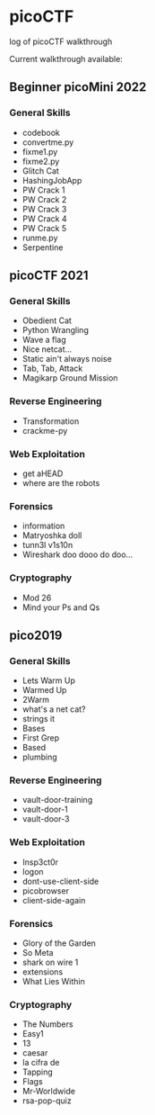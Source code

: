 # picoCTF
log of picoCTF walkthrough

Current walkthrough available:

## Beginner picoMini 2022

### General Skills
- codebook
- convertme.py
- fixme1.py
- fixme2.py
- Glitch Cat
- HashingJobApp
- PW Crack 1
- PW Crack 2
- PW Crack 3
- PW Crack 4
- PW Crack 5
- runme.py
- Serpentine

## picoCTF 2021

### General Skills
- Obedient Cat
- Python Wrangling
- Wave a flag
- Nice netcat...
- Static ain't always noise
- Tab, Tab, Attack
- Magikarp Ground Mission

### Reverse Engineering
- Transformation
- crackme-py

### Web Exploitation
- get aHEAD
- where are the robots

### Forensics
- information
- Matryoshka doll
- tunn3l v1s10n
- Wireshark doo dooo do doo...

### Cryptography
- Mod 26
- Mind your Ps and Qs

## pico2019

### General Skills
- Lets Warm Up
- Warmed Up
- 2Warm
- what's a net cat?
- strings it
- Bases
- First Grep
- Based
- plumbing

### Reverse Engineering
- vault-door-training
- vault-door-1
- vault-door-3

### Web Exploitation
- Insp3ct0r
- logon
- dont-use-client-side
- picobrowser
- client-side-again

### Forensics
- Glory of the Garden
- So Meta
- shark on wire 1
- extensions
- What Lies Within

### Cryptography
- The Numbers
- Easy1
- 13
- caesar
- la cifra de
- Tapping
- Flags
- Mr-Worldwide
- rsa-pop-quiz
